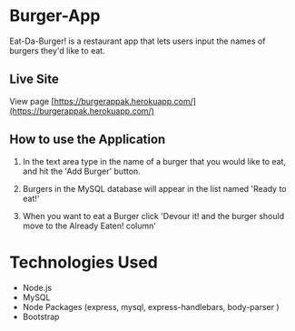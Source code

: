 # Burger-App

Eat-Da-Burger! is a restaurant app that lets users input the names of burgers they'd like to eat.

## Live Site 
View page [https://burgerappak.herokuapp.com/](https://burgerappak.herokuapp.com/)

## How to use the Application

1. In the text area type in the name of a burger that you would like to eat, and hit the 'Add Burger' button. 

2. Burgers in the MySQL database will appear in the list named 'Ready to eat!'

3. When you want to eat a Burger click 'Devour it! and the burger should move to the Already Eaten! column'

# Technologies Used 

- Node.js
- MySQL
- Node Packages (express, mysql, express-handlebars, body-parser )
- Bootstrap